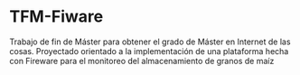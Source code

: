 # TFM-Fiware
Trabajo de fin de Máster para obtener el grado de Máster en Internet de las cosas. Proyectado orientado a la implementación de una plataforma hecha con Fireware para el monitoreo del almacenamiento de granos de maíz
